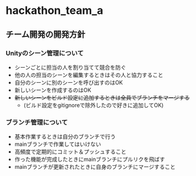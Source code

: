 # hackathon_team_a

## チーム開発の開発方針
### Unityのシーン管理について
 * シーンごとに担当の人を割り当てて競合を防ぐ
 * 他の人の担当のシーンを編集するときはその人と協力すること
 * 自分のシーンに別のシーンを呼び出すのはOK
 * 新しいシーンを作成するのはOK
 * ~~新しいシーンをビルド設定に追加するときは全員でブランチをマージする~~
   * (ビルド設定をgitignoreで除外したので好きに追加してOK)

### ブランチ管理について
 * 基本作業するときは自分のブランチで行う
 * mainブランチで作業してはいけない
 * 高頻度で定期的にコミット＆プッシュすること
 * 作った機能が完成したときにmainブランチにプルリクを飛ばす
 * mainブランチが更新されたときに自身のブランチにマージすること
